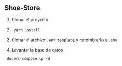 ## Shoe-Store

1. Clonar el proyecto<br><br>
2. ```` yarn install```` <br><br>
3. Clonar el archivo ````.env.template```` y renombrarlo a ```.env```<br><br>
4. Levantar la base de datos
```
 docker-compose up -d
```

